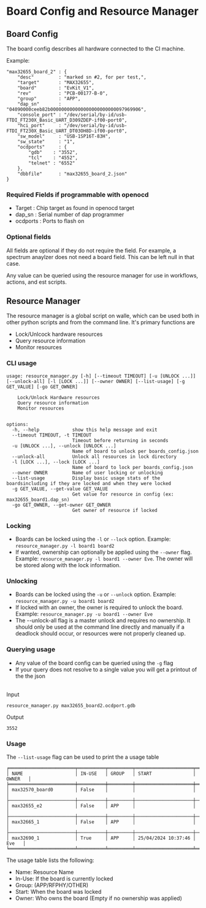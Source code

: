 # Board Config and Resource Manager

## Board Config
The board config describes all hardware connected to the CI machine. 



Example:
```
"max32655_board_2" : {
    "desc"         : "marked sn #2, for per test,",
    "target"       : "MAX32655",
    "board"        : "EvKit_V1",
    "rev"          : "PCB-00177-B-0",
    "group"        : "APP",
    "dap_sn"       : "04090000ceeb82b000000000000000000000000097969906",
    "console_port" : "/dev/serial/by-id/usb-FTDI_FT230X_Basic_UART_D309ZDEP-if00-port0",
    "hci_port"     : "/dev/serial/by-id/usb-FTDI_FT230X_Basic_UART_DT03OH8D-if00-port0",
    "sw_model"     : "USB-1SP16T-83H",
    "sw_state"     : "1",
    "ocdports"     : {
        "gdb"    : "3552",
        "tcl"    : "4552",
        "telnet" : "6552"
    },
    "dbbfile"      : "max32655_board_2.json"
}
```
### Required Fields if programmable with openocd
- Target : Chip target as found in openocd target
- dap_sn : Serial number of dap programmer
- ocdports : Ports to flash on

### Optional fields
All fields are optional if they do not require the field. For example, a spectrum anaylzer does not need a board field. This can be left null in that case.

Any value can be queried using the resource manager for use in workflows, actions, and est scripts.

## Resource Manager
The resource manager is a global script on walle, which can be used both in other python scripts and from the command line. It's primary functions are
- Lock/Unlcock hardware resources
- Query resource information
- Monitor resources



### CLI usage
```
usage: resource_manager.py [-h] [--timeout TIMEOUT] [-u [UNLOCK ...]] [--unlock-all] [-l [LOCK ...]] [--owner OWNER] [--list-usage] [-g GET_VALUE] [-go GET_OWNER]

    Lock/Unlock Hardware resources
    Query resource information
    Monitor resources
    

options:
  -h, --help            show this help message and exit
  --timeout TIMEOUT, -t TIMEOUT
                        Timeout before returning in seconds
  -u [UNLOCK ...], --unlock [UNLOCK ...]
                        Name of board to unlock per boards_config.json
  --unlock-all          Unlock all resources in lock directory
  -l [LOCK ...], --lock [LOCK ...]
                        Name of board to lock per boards_config.json
  --owner OWNER         Name of user locking or unlocking
  --list-usage          Display basic usage stats of the boardsincluding if they are locked and when they were locked
  -g GET_VALUE, --get-value GET_VALUE
                        Get value for resource in config (ex: max32655_board1.dap_sn)
  -go GET_OWNER, --get-owner GET_OWNER
                        Get owner of resource if locked
```

### Locking 
- Boards can be locked using the ``-l`` or ``--lock`` option. Example: ``resource_manager.py -l board1 board2``
- If wanted, ownership can optionally be applied using the ``--owner`` flag. Example: ``resource_manager.py -l board1 --owner Eve``. The owner will be stored along with the lock information.  
### Unlocking 
- Boards can be locked using the ``-u`` or ``--unlock`` option. Example: ``resource_manager.py -u board1 board2``
- If locked with an owner, the owner is required to unlock the board. Example: ``resource_manager.py -u board1 --owner Eve``
- The --unlock-all flag is a master unlock and requires no ownership. It should only be used at the command line directly and manually if a deadlock should occur, or resources were not properly cleaned up. 

### Querying usage
 - Any value of the board config can be queried using the ``-g`` flag
 - If your query does not resolve to a single value you will get a printout of the the json

<br>
Input

```
resource_manager.py max32655_board2.ocdport.gdb
```
Output
```
3552
```


### Usage
The ``--list-usage`` flag can be used to print the a usage table
```
╒════════════════════════╤══════════╤═════════╤═════════════════════╤═════════╕
│ NAME                   │ IN-USE   │ GROUP   │ START               │ OWNER   │
╞════════════════════════╪══════════╪═════════╪═════════════════════╪═════════╡
│ max32570_board0        │ False    │         │                     │         │
├────────────────────────┼──────────┼─────────┼─────────────────────┼─────────┤
│ max32655_e2            │ False    │ APP     │                     │         │
├────────────────────────┼──────────┼─────────┼─────────────────────┼─────────┤
│ max32665_1             │ False    │ APP     │                     │         │
├────────────────────────┼──────────┼─────────┼─────────────────────┼─────────┤
│ max32690_1             │ True     │ APP     │ 25/04/2024 10:37:46 │   Eve   │
╘════════════════════════╧══════════╧═════════╧═════════════════════╧═════════╛
```
The usage table lists the following:
- Name: Resource Name
- In-Use: If the board is currently locked
- Group: (APP/RFPHY/OTHER)
- Start: When the board was locked
- Owner: Who owns the board (Empty if no ownership was applied)
